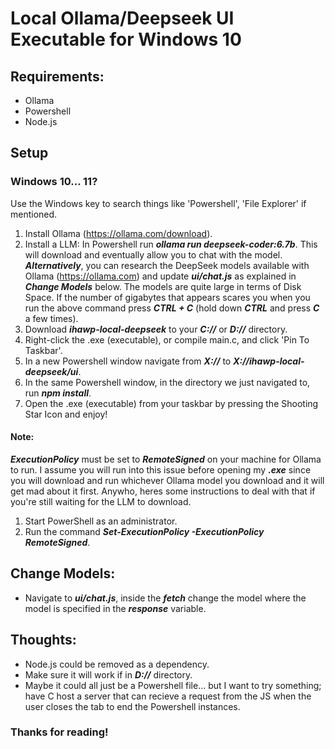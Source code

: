 # Local Ollama/Deepseek UI Executable for Windows 10

## Requirements:
+ Ollama
+ Powershell
+ Node.js

## Setup

### Windows 10... 11?

Use the Windows key to search things like 'Powershell', 'File Explorer' if mentioned.

1. Install Ollama (https://ollama.com/download).
  2. Install a LLM:
  In Powershell run ***ollama run deepseek-coder:6.7b***. This will download and eventually allow you to chat with the model.
  ***Alternatively***, you can research the DeepSeek models available with Ollama (https://ollama.com) and update ***ui/chat.js*** as explained in ***Change Models*** below.
  The models are quite large in terms of Disk Space. If the number of gigabytes that appears scares you when you run the above command press ***CTRL + C*** (hold down ***CTRL*** and press ***C*** a few times).
3. Download ***ihawp-local-deepseek*** to your ***C://*** or ***D://*** directory.
4. Right-click the .exe (executable), or compile main.c, and click 'Pin To Taskbar'.
5. In a new Powershell window navigate from ***X://*** to ***X://ihawp-local-deepseek/ui***.
6. In the same Powershell window, in the directory we just navigated to, run ***npm install***.
7. Open the .exe (executable) from your taskbar by pressing the Shooting Star Icon and enjoy!

#### Note:
***ExecutionPolicy*** must be set to ***RemoteSigned*** on your machine for Ollama to run. I assume you will run into this issue before opening my ***.exe*** since you will download and run whichever Ollama model you download and it will get mad about it first. Anywho, heres some instructions to deal with that if you're still waiting for the LLM to download.
1. Start PowerShell as an administrator.
2. Run the command ***Set-ExecutionPolicy -ExecutionPolicy RemoteSigned***.

## Change Models:
+ Navigate to ***ui/chat.js***, inside the ***fetch*** change the model where the model is specified in the ***response*** variable.

## Thoughts:
+ Node.js could be removed as a dependency.
+ Make sure it will work if in ***D://*** directory.
+ Maybe it could all just be a Powershell file... but I want to try something; have C host a server that can recieve a request from the JS when the user closes the tab to end the Powershell instances.

### Thanks for reading!
